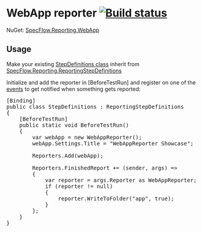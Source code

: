 # WebApp reporter [![Build status](https://ci.appveyor.com/api/projects/status/929xe2ohucewlkkj/branch/master)](https://ci.appveyor.com/project/TimSchlechter/specflow-reporting-webapp)

NuGet: [SpecFlow.Reporting.WebApp](https://www.nuget.org/packages/SpecFlow.Reporting.WebApp/)

## Usage
Make your existing [StepDefinitions class](https://github.com/techtalk/SpecFlow/wiki/Step-Definitions) inherit from [SpecFlow.Reporting.ReportingStepDefinitions](https://github.com/specflowreporting/SpecFlow.Reporting/blob/master/SpecFlow.Reporting/ReportingStepDefinitions.cs)

Initialize and add the reporter in [BeforeTestRun] and register on one of the [events](https://github.com/specflowreporting/SpecFlow.Reporting/blob/master/SpecFlow.Reporting/Reporters.Events.cs) to get notified when something gets reported:

<pre>
[Binding]
public class StepDefinitions : ReportingStepDefinitions
{
	[BeforeTestRun]
	public static void BeforeTestRun()
	{
		var webApp = new WebAppReporter();
		webApp.Settings.Title = "WebAppReporter Showcase";
		
		Reporters.Add(webApp);

		Reporters.FinishedReport += (sender, args) =>
		{
			var reporter = args.Reporter as WebAppReporter;
			if (reporter != null)
			{
				reporter.WriteToFolder("app", true);
			}
		};
	}
}	
</pre>